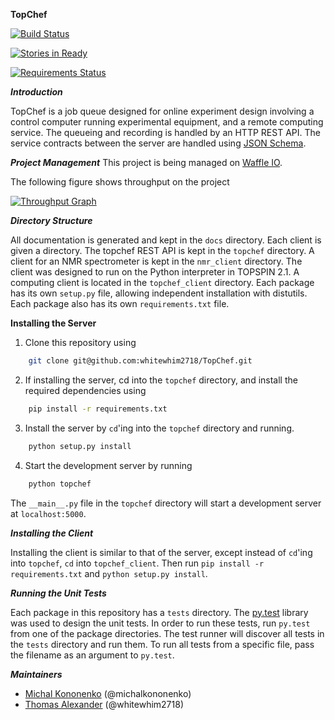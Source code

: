 **TopChef**

[![Build Status](
    https://travis-ci.org/TopChef/TopChef.svg?branch=master
)](https://travis-ci.org/TopChef/TopChef)

[![Stories in Ready](
    https://badge.waffle.io/TopChef/TopChef.png?label=ready&title=Ready
)](http://waffle.io/TopChef/TopChef)

[![Requirements Status](
https://requires.io/github/TopChef/TopChef/requirements.svg?branch=master
)](
https://requires.io/github/TopChef/TopChef/requirements/?branch=master)

***Introduction***

TopChef is a job queue designed for online experiment design involving a
control computer running experimental equipment, and a remote computing
service. The queueing and recording is handled by an HTTP REST API. The
service contracts between the server are handled using 
[JSON Schema](http://json-schema.org/).

***Project Management***
This project is being managed on [Waffle IO](https://waffle.io/TopChef/TopChef).

The following figure shows throughput on the project

[![Throughput Graph](
    https://graphs.waffle.io/TopChef/TopChef/throughput.svg
)](https://waffle.io/TopChef/TopChef/metrics/throughput) 

***Directory Structure***

All documentation is generated and kept in the ``docs`` directory. Each 
client is given a directory. The topchef REST API is kept in the ``topchef``
directory. A client for an NMR spectrometer is kept in the ``nmr_client``
directory. The client was designed to run on the Python interpreter in 
TOPSPIN 2.1. A computing client is located in the ``topchef_client``
directory. Each package has its own ``setup.py`` file, allowing independent
installation with distutils. Each package also has its own ``requirements.txt``
file. 

**Installing the Server**

1. Clone this repository using

```bash
    git clone git@github.com:whitewhim2718/TopChef.git
```

2. If installing the server, cd into the ``topchef`` directory, and install
   the required dependencies using

```bash
    pip install -r requirements.txt
```

3. Install the server by ``cd``'ing into the ``topchef`` directory and
    running.

```bash
    python setup.py install
```

4. Start the development server by running
```bash
    python topchef
```
   The ``__main__.py`` file in the ``topchef`` directory will start a
   development server at ``localhost:5000``.

***Installing the Client***

Installing the client is similar to that of the server, except instead of
``cd``'ing into ``topchef``, ``cd`` into ``topchef_client``. Then run 
``pip install -r requirements.txt`` and ``python setup.py install``.

***Running the Unit Tests***

Each package in this repository has a ``tests`` directory. The 
[py.test](http://doc.pytest.org/en/latest/) library was used to design the
unit tests. In order to run these tests, run ``py.test`` from one of the 
package directories. The test runner will discover all tests in the ``tests``
directory and run them. To run all tests from a specific file, pass the
filename as an argument to ``py.test``.

***Maintainers***

* [Michal Kononenko](https://github.com/MichalKononenko) (@michalkononenko)
* [Thomas Alexander](https://github.com/whitewhim2718) (@whitewhim2718)
 

